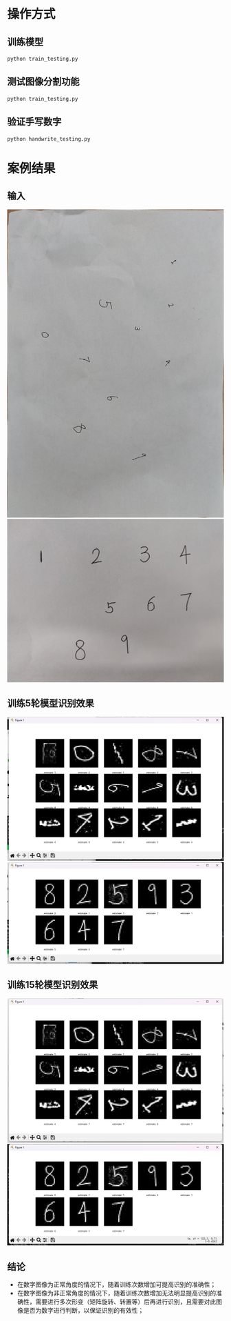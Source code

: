 # 操作方式

## 训练模型

```
python train_testing.py
```

## 测试图像分割功能

```
python train_testing.py
```

## 验证手写数字

```
python handwrite_testing.py
```

# 案例结果

## 输入

<div align="center"><img src="https://github.com/laneston/note/blob/main/00-img/Post-tensor/nums.jpg"></div>

<div align="center"><img src="https://github.com/laneston/note/blob/main/00-img/Post-tensor/numa.jpg"></div>

## 训练5轮模型识别效果

<div align="center"><img src="https://github.com/laneston/note/blob/main/00-img/Post-tensor/digital_nums.jpg"></div>

<div align="center"><img src="https://github.com/laneston/note/blob/main/00-img/Post-tensor/digital_numa.jpg"></div>

## 训练15轮模型识别效果

<div align="center"><img src="https://github.com/laneston/note/blob/main/00-img/Post-tensor/digital_nums15.jpg"></div>

<div align="center"><img src="https://github.com/laneston/note/blob/main/00-img/Post-tensor/digital_numa15.jpg"></div>

## 结论

- 在数字图像为正常角度的情况下，随着训练次数增加可提高识别的准确性；
- 在数字图像为非正常角度的情况下，随着训练次数增加无法明显提高识别的准确性，需要进行多次形变（矩阵旋转、转置等）后再进行识别，且需要对此图像是否为数字进行判断，以保证识别的有效性；
